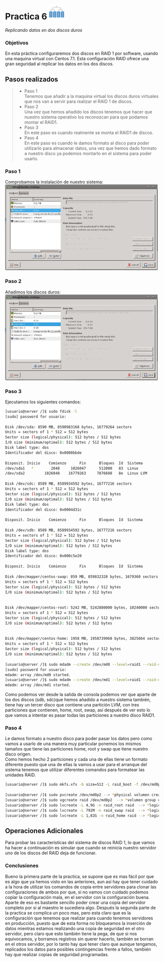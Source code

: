 Practica 6 <img src="RAID01.jpg" alt="Logotipo" width="50px" height="50px">
==========
*Replicando datos en dos discos duros*

### Objetivos
En esta práctica configuraremos dos discos en RAID 1 por software, usando una
maquina virtual con Centos 7.1. Esta configuración RAID ofrece una gran
seguridad al replicar los datos en los dos discos.


## Pasos realizados
> * Paso 1 <br />
> Tenemos que añadir a la maquina virtual los discos duros virtuales que nos van a servir para realizar el RAID 1 de discos. <br />
> * Paso 2 <br />
> Una vez que hemos añadido los discos tenemos que hacer que nuestro sistema operativo los reconozcan para que podamos montar el RAID1. <br />
> * Paso 3 <br />
> En este paso es cuando realmente se monta el RAID1 de discos. <br />
> * Paso 4 <br />
> En este paso es cuando le damos formato al disco para poder utilizarlo para almacenar datos, una vez que hemos dado formato a nuestro disco ya podemos montarlo en el sistema para poder usarlo. <br />

### Paso 1
Comprobamos la instalación de nuestro sistema:<br />
<img src="screenshoot01.jpg" alt="Logotipo" width="500px" height="280px">
### Paso 2
Añadimos los discos duros: <br />
<img src="screenshoot02.jpg" alt="Logotipo" width="500px" height="280px">
### Paso 3
Ejecutamos los siguientes comandos: <br />
```bash
[usuario@server /]$ sudo fdisk -l
[sudo] password for usuario:

Disk /dev/sda: 8590 MB, 8590983168 bytes, 16779264 sectors
Units = sectors of 1 * 512 = 512 bytes
Sector size (logical/physical): 512 bytes / 512 bytes
I/O size (minimum/optimal): 512 bytes / 512 bytes
Disk label type: dos
Identificador del disco: 0x0008bbde
                                                                                                                                                       
Disposit. Inicio    Comienzo      Fin      Bloques  Id  Sistema
/dev/sda1   *        2048     1026047      512000   83  Linux
/dev/sda2         1026048    16779263     7876608   8e  Linux LVM

Disk /dev/sdc: 8589 MB, 8589934592 bytes, 16777216 sectors
Units = sectors of 1 * 512 = 512 bytes
Sector size (logical/physical): 512 bytes / 512 bytes
I/O size (minimum/optimal): 512 bytes / 512 bytes
Disk label type: dos
Identificador del disco: 0x0004d31c

Disposit. Inicio    Comienzo      Fin      Bloques  Id  Sistema

Disk /dev/sdb: 8589 MB, 8589934592 bytes, 16777216 sectors
Units = sectors of 1 * 512 = 512 bytes
Sector size (logical/physical): 512 bytes / 512 bytes
I/O size (minimum/optimal): 512 bytes / 512 bytes
Disk label type: dos
Identificador del disco: 0x000c5e20

Disposit. Inicio    Comienzo      Fin      Bloques  Id  Sistema

Disk /dev/mapper/centos-swap: 859 MB, 859832320 bytes, 1679360 sectors
Units = sectors of 1 * 512 = 512 bytes
Sector size (logical/physical): 512 bytes / 512 bytes
I/O size (minimum/optimal): 512 bytes / 512 bytes


Disk /dev/mapper/centos-root: 5242 MB, 5242880000 bytes, 10240000 sectors
Units = sectors of 1 * 512 = 512 bytes
Sector size (logical/physical): 512 bytes / 512 bytes
I/O size (minimum/optimal): 512 bytes / 512 bytes


Disk /dev/mapper/centos-home: 1958 MB, 1958739968 bytes, 3825664 sectors
Units = sectors of 1 * 512 = 512 bytes
Sector size (logical/physical): 512 bytes / 512 bytes
I/O size (minimum/optimal): 512 bytes / 512 bytes

[usuario@server /]$ sudo mdadm --create /dev/md0 --level=raid1 --raid-devices=2 --metadata=1.0 /dev/sdb1 /dev/sdc1
[sudo] password for usuario:
mdadm: array /dev/md0 started.
[usuario@server /]$ sudo mdadm --create /dev/md1 --level=raid1 --raid-devices=2 /dev/sdb2 /dev/sdc2
mdadm: array /dev/md1 started.

```
Como podemos ver desde la salida de consola podemos ver que aparte de los dos discos (sdb, sdc)que hemos añadido a nuestro sistema también, tiene hay un tercer disco que contiene una partición LVM, con tres particiones que contienen, home, root, swap, así después de ver esto lo que vamos a intentar es pasar todas las particiones a nuestro disco RAID1.

### Paso 4
Le damos formato a nuestro disco para poder pasar los datos pero como vamos a usarlo de una manera muy particular ponemos los mismos tamaños que tiene las particiones home, root y swap que tiene nuestro disco origen. <br />
Como hemos hecho 2 particiones y cada una de ellas tiene un formato diferente puesto que una de ellas la vamos a usar para el arranque del sistema tenemos que utilizar diferentes comandos para formatear las unidades RAID. <br />

```bash
[usuario@server /]$ sudo mkfs.xfs -b size=512 -L raid_boot -f /dev/md0p1

[usuario@server /]$ sudo pvcreate /dev/md0p2 --> *physical volumen create*
[usuario@server /]$ sudo vgcreate raid /dev/md0p2  --> *volumen group create*
[usuario@server /]$ sudo lvcreate -L 4,9G -n raid_root raid  --> *logical volumen create*
[usuario@server /]$ sudo lvcreate -L 792M -n raid_swap raid  --> *logical volumen create*
[usuario@server /]$ sudo lvcreate -L 1,82G -n raid_home raid --> *logical volumen create*
```

## Operaciones Adicionales
Para probar las características del sistema de discos RAID 1, lo que vamos ha hacer a continuación es simular que cuando se reinicia nuestro servidor uno de los discos del RAID deja de funcionar.


### Conclusiones
Bueno la primera parte de la practica, se supone que es mas fácil por que es algo que ya hemos visto en las anteriores, aun así hay que tener cuidado a la hora de utilizar los comandos de copia entre servidores para clonar las configuraciones de ambos por que, si no vamos con cuidado podemos copiar la configuración mala, en el servidor con la configuración buena.<br />
Aparte de eso es bastante sencillo poder crear una copia del servidor completo por si al maestro le sucediera algo. Después la segunda parte de la practica se complica un poco mas, pero esta claro que es la configuración que tenemos que realizar para cuando tenemos servidores en producción, puesto que de esta forma no bloqueamos la inserción de datos mientras estamos realizando una copia de seguridad en el otro servidor, pero claro que esto también tiene la pega, de que si nos equivocamos, y borramos registros sin querer hacerlo, también se borran en el otros servidor, por lo tanto hay que tener claro que aunque tengamos, replicados los datos para posibles contingencias frente a fallos, también hay que realizar copias de seguridad programadas.